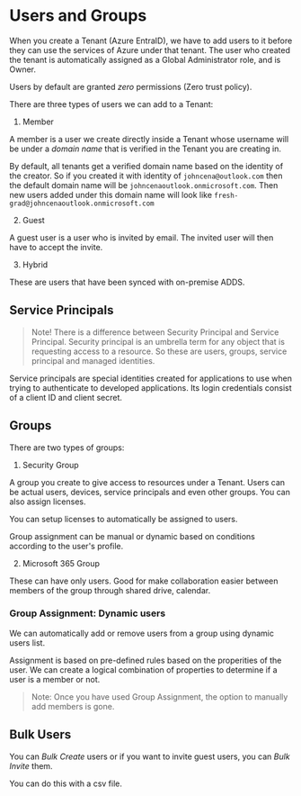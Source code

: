 # Users and Groups

When you create a Tenant (Azure EntraID), we have to add users to it before they can use the services of Azure under that tenant. The user who created the tenant is automatically assigned as a Global Administrator role, and is Owner.

Users by default are granted *zero* permissions (Zero trust policy).

There are three types of users we can add to a Tenant:

1. Member

A member is a user we create directly inside a Tenant whose username will be under a *domain name* that is verified in the Tenant you are creating in. 

By default, all tenants get a verified domain name based on the identity of the creator. So if you created it with identity of ```johncena@outlook.com``` then the default domain name will be ```johncenaoutlook.onmicrosoft.com```. Then new users added under this domain name will look like ```fresh-grad@johncenaoutlook.onmicrosoft.com```

2. Guest

A guest user is a user who is invited by email. The invited user will then have to accept the invite. 

3. Hybrid

These are users that have been synced with on-premise ADDS.

## Service Principals
> Note! There is a difference between Security Principal and Service Principal. Security principal is an umbrella term for any object that is requesting access to a resource. So these are users, groups, service principal and managed identities.

Service principals are special identities created for applications to use when trying to authenticate to developed applications. Its login credentials consist of a client ID and client secret.

## Groups

There are two types of groups:

1. Security Group

A group you create to give access to resources under a Tenant. Users can be actual users, devices, service principals and even other groups. You can also assign licenses.

You can setup licenses to automatically be assigned to users.

Group assignment can be manual or dynamic based on conditions according to the user's profile.

2. Microsoft 365 Group

These can have only users. Good for make collaboration easier between members of the group through shared drive, calendar.

### Group Assignment: Dynamic users

We can automatically add or remove users from a group using dynamic users list. 

Assignment is based on pre-defined rules based on the properities of the user. We can create a logical combination of properties to determine if a user is a member or not.

> Note: Once you have used Group Assignment, the option to manually add members is gone.

## Bulk Users

You can *Bulk Create* users or if you want to invite guest users, you can *Bulk Invite* them.

You can do this with a csv file.
